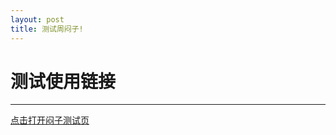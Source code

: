 ```yaml
---
layout: post
title: 测试周闷子!
---
```


# 测试使用链接

------

<a href="{{ site.baseurl }}/play/menzi.html">点击打开闷子测试页</a>

